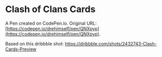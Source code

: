 # Clash of Clans Cards

A Pen created on CodePen.io. Original URL: [https://codepen.io/drehimself/pen/QNXpyp](https://codepen.io/drehimself/pen/QNXpyp).

Based on this dribbble shot: https://dribbble.com/shots/2432743-Clash-Cards-Preview